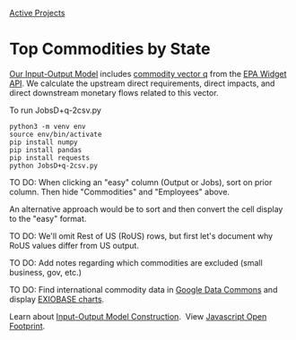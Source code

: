 [Active Projects](../../../projects/)

# Top Commodities by State

[Our Input-Output Model](/io/about/matrix/) includes [commodity vector q](https://smmtool.app.cloud.gov/api/USEEIOv2.0.1-411/matrix/q) from the [EPA Widget API](/io/charts/).
We calculate the upstream direct requirements, direct impacts, and direct downstream monetary flows related to this vector.

To run JobsD+q-2csv.py

	python3 -m venv env
	source env/bin/activate
	pip install numpy
	pip install pandas
	pip install requests
	python JobsD+q-2csv.py


TO DO: When clicking an "easy" column (Output or Jobs), sort on prior column. Then hide "Commodities" and "Employees" above.

An alternative approach would be to sort and then convert the cell display to the "easy" format.

TO DO: We'll omit Rest of US (RoUS) rows, but first let's document why RoUS values differ from US output.

TO DO: Add notes regarding which commodities are excluded (small business, gov, etc.)

TO DO: Find international commodity data in [Google Data Commons](https://docs.datacommons.org/api/) and display [EXIOBASE charts](https://exiobase.eu).

Learn about [Input-Output Model Construction](/io/about/matrix/). &nbsp;View [Javascript Open Footprint](/useeio.js/footprint/).